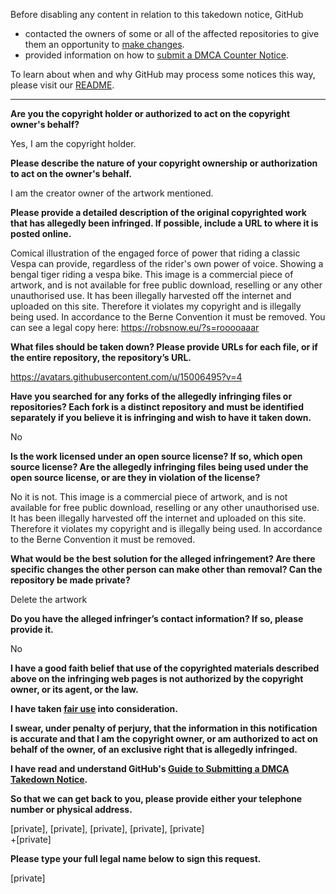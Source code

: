 Before disabling any content in relation to this takedown notice, GitHub
- contacted the owners of some or all of the affected repositories to give them an opportunity to [make changes](https://docs.github.com/en/github/site-policy/dmca-takedown-policy#a-how-does-this-actually-work).
- provided information on how to [submit a DMCA Counter Notice](https://docs.github.com/en/articles/guide-to-submitting-a-dmca-counter-notice).

To learn about when and why GitHub may process some notices this way, please visit our [README](https://github.com/github/dmca/blob/master/README.md).

---

**Are you the copyright holder or authorized to act on the copyright owner's behalf?**

Yes, I am the copyright holder.

**Please describe the nature of your copyright ownership or authorization to act on the owner's behalf.**

I am the creator owner of the artwork mentioned.

**Please provide a detailed description of the original copyrighted work that has allegedly been infringed. If possible, include a URL to where it is posted online.**

Comical illustration of the engaged force of power that riding a classic Vespa can provide, regardless of the rider's own power of voice. Showing a bengal tiger riding a vespa bike.
This image is a commercial piece of artwork, and is not available for free public download, reselling or any other unauthorised use. It has been illegally harvested off the internet and uploaded on this site. Therefore it violates my copyright and is illegally being used. In accordance to the Berne Convention it must be removed.
You can see a legal copy here: https://robsnow.eu/?s=rooooaaar

**What files should be taken down? Please provide URLs for each file, or if the entire repository, the repository’s URL.**

https://avatars.githubusercontent.com/u/15006495?v=4

**Have you searched for any forks of the allegedly infringing files or repositories? Each fork is a distinct repository and must be identified separately if you believe it is infringing and wish to have it taken down.**

No

**Is the work licensed under an open source license? If so, which open source license? Are the allegedly infringing files being used under the open source license, or are they in violation of the license?**

No it is not. This image is a commercial piece of artwork, and is not available for free public download, reselling or any other unauthorised use. It has been illegally harvested off the internet and uploaded on this site. Therefore it violates my copyright and is illegally being used. In accordance to the Berne Convention it must be removed.

**What would be the best solution for the alleged infringement? Are there specific changes the other person can make other than removal? Can the repository be made private?**

Delete the artwork

**Do you have the alleged infringer’s contact information? If so, please provide it.**

No

**I have a good faith belief that use of the copyrighted materials described above on the infringing web pages is not authorized by the copyright owner, or its agent, or the law.**

**I have taken <a href="https://www.lumendatabase.org/topics/22">fair use</a> into consideration.**

**I swear, under penalty of perjury, that the information in this notification is accurate and that I am the copyright owner, or am authorized to act on behalf of the owner, of an exclusive right that is allegedly infringed.**

**I have read and understand GitHub's <a href="https://docs.github.com/articles/guide-to-submitting-a-dmca-takedown-notice/">Guide to Submitting a DMCA Takedown Notice</a>.**

**So that we can get back to you, please provide either your telephone number or physical address.**

[private], [private], [private], [private], [private]  
+[private]

**Please type your full legal name below to sign this request.**

[private]

